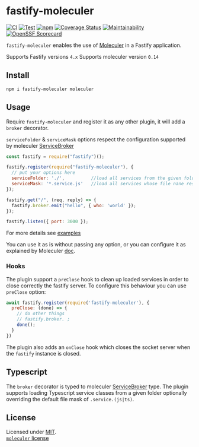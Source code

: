 # fastify-moleculer

[![CI](https://github.com/ducktors/fastify-moleculer/actions/workflows/ci.yml/badge.svg)](https://github.com/ducktors/fastify-moleculer/actions/workflows/ci.yml) [![Test](https://github.com/ducktors/fastify-moleculer/actions/workflows/test.yaml/badge.svg)](https://github.com/ducktors/fastify-moleculer/actions/workflows/test.yaml) [![npm](https://img.shields.io/npm/v/fastify-moleculer)](https://www.npmjs.com/package/fastify-moleculer) [![Coverage Status](https://coveralls.io/repos/github/ducktors/fastify-moleculer/badge.svg?branch=master)](https://coveralls.io/github/ducktors/fastify-moleculer?branch=master) [![Maintainability](https://api.codeclimate.com/v1/badges/8415332abe3ff865131d/maintainability)](https://codeclimate.com/github/ducktors/fastify-moleculer/maintainability) [![OpenSSF Scorecard](https://api.securityscorecards.dev/projects/github.com/ducktors/fastify-moleculer/badge)](https://securityscorecards.dev/viewer/?uri=github.com/ducktors/fastify-moleculer)

`fastify-moleculer` enables the use of [Moleculer](https://moleculer.services/) in a Fastify application.

Supports Fastify versions `4.x`
Supports moleculer version `0.14`

## Install

```
npm i fastify-moleculer moleculer
```

## Usage

Require `fastify-moleculer` and register it as any other plugin, it will add a `broker` decorator.

`serviceFolder` & `serviceMask` options respect the configuration supported by moleculer [ServiceBroker](https://moleculer.services/docs/0.14/broker)

```js
const fastify = require("fastify")();

fastify.register(require("fastify-moleculer"), {
  // put your options here
  serviceFolder: './',          //load all services from the given folder
  serviceMask: '*.service.js'   //load all services whose file nane respect the given mask
});

fastify.get("/", (req, reply) => {
  fastify.broker.emit("hello", { who: 'world' });
});

fastify.listen({ port: 3000 });
```

For more details see [examples](https://github.com/ducktors/fastify-moleculer/tree/master/examples)

You can use it as is without passing any option, or you can configure it as explained by Moleculer [doc](https://moleculer.services/docs/0.14/configuration).

### Hooks

The plugin support a `preClose` hook to clean up loaded services in order to close correctly the fastify server. To configure this behaviour you can use `preClose` option:

```javascript
await fastify.register(require('fastify-moleculer'), {
  preClose: (done) => {
    // do other things
    // fastify.broker. ;
    done();
  }
})
```

The plugin also adds an `onClose` hook which closes the socket server when the `fastify` instance is closed.

## Typescript

The `broker` decorator is typed to moleculer [ServiceBroker](https://moleculer.services/docs/0.14/broker) type.
The plugin supports loading Typescript service classes from a given folder optionally overriding the default file mask of `.service.(js|ts)`.

## License

Licensed under [MIT](./LICENSE).<br/>
[`moleculer` license](https://github.com/moleculerjs/moleculer/blob/master/LICENSE)
